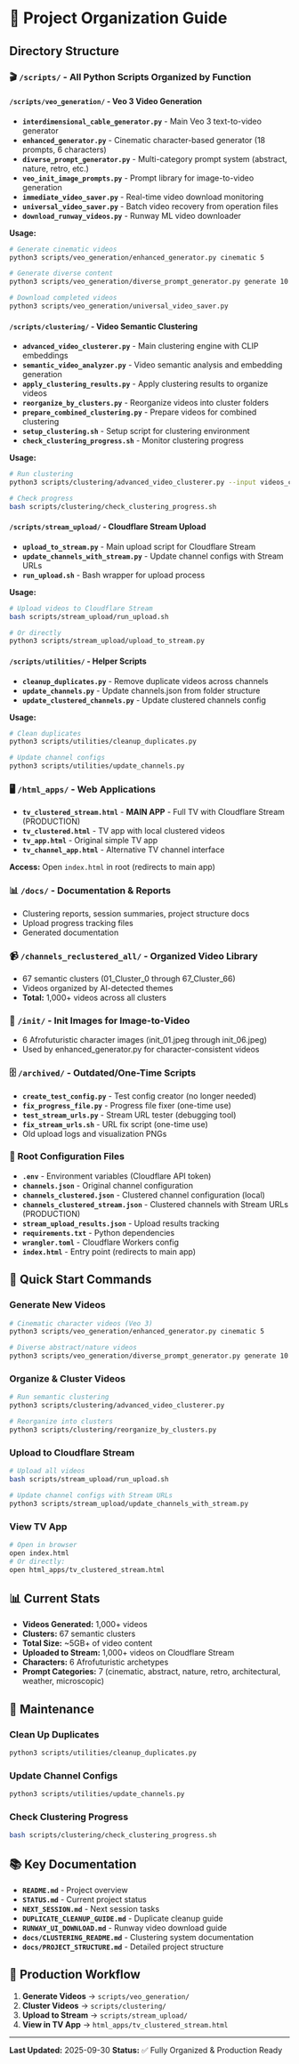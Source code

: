 # 📁 Project Organization Guide

## Directory Structure

### 🎬 `/scripts/` - All Python Scripts Organized by Function

#### `/scripts/veo_generation/` - Veo 3 Video Generation
- **`interdimensional_cable_generator.py`** - Main Veo 3 text-to-video generator
- **`enhanced_generator.py`** - Cinematic character-based generator (18 prompts, 6 characters)
- **`diverse_prompt_generator.py`** - Multi-category prompt system (abstract, nature, retro, etc.)
- **`veo_init_image_prompts.py`** - Prompt library for image-to-video generation
- **`immediate_video_saver.py`** - Real-time video download monitoring
- **`universal_video_saver.py`** - Batch video recovery from operation files
- **`download_runway_videos.py`** - Runway ML video downloader

**Usage:**
```bash
# Generate cinematic videos
python3 scripts/veo_generation/enhanced_generator.py cinematic 5

# Generate diverse content
python3 scripts/veo_generation/diverse_prompt_generator.py generate 10

# Download completed videos
python3 scripts/veo_generation/universal_video_saver.py
```

#### `/scripts/clustering/` - Video Semantic Clustering
- **`advanced_video_clusterer.py`** - Main clustering engine with CLIP embeddings
- **`semantic_video_analyzer.py`** - Video semantic analysis and embedding generation
- **`apply_clustering_results.py`** - Apply clustering results to organize videos
- **`reorganize_by_clusters.py`** - Reorganize videos into cluster folders
- **`prepare_combined_clustering.py`** - Prepare videos for combined clustering
- **`setup_clustering.sh`** - Setup script for clustering environment
- **`check_clustering_progress.sh`** - Monitor clustering progress

**Usage:**
```bash
# Run clustering
python3 scripts/clustering/advanced_video_clusterer.py --input videos_combined_for_clustering/ --output channels_reclustered_all/

# Check progress
bash scripts/clustering/check_clustering_progress.sh
```

#### `/scripts/stream_upload/` - Cloudflare Stream Upload
- **`upload_to_stream.py`** - Main upload script for Cloudflare Stream
- **`update_channels_with_stream.py`** - Update channel configs with Stream URLs
- **`run_upload.sh`** - Bash wrapper for upload process

**Usage:**
```bash
# Upload videos to Cloudflare Stream
bash scripts/stream_upload/run_upload.sh

# Or directly
python3 scripts/stream_upload/upload_to_stream.py
```

#### `/scripts/utilities/` - Helper Scripts
- **`cleanup_duplicates.py`** - Remove duplicate videos across channels
- **`update_channels.py`** - Update channels.json from folder structure
- **`update_clustered_channels.py`** - Update clustered channels config

**Usage:**
```bash
# Clean duplicates
python3 scripts/utilities/cleanup_duplicates.py

# Update channel configs
python3 scripts/utilities/update_channels.py
```

### 🖥️ `/html_apps/` - Web Applications
- **`tv_clustered_stream.html`** - **MAIN APP** - Full TV with Cloudflare Stream (PRODUCTION)
- **`tv_clustered.html`** - TV app with local clustered videos
- **`tv_app.html`** - Original simple TV app
- **`tv_channel_app.html`** - Alternative TV channel interface

**Access:** Open `index.html` in root (redirects to main app)

### 📊 `/docs/` - Documentation & Reports
- Clustering reports, session summaries, project structure docs
- Upload progress tracking files
- Generated documentation

### 📹 `/channels_reclustered_all/` - Organized Video Library
- 67 semantic clusters (01_Cluster_0 through 67_Cluster_66)
- Videos organized by AI-detected themes
- **Total:** 1,000+ videos across all clusters

### 🎨 `/init/` - Init Images for Image-to-Video
- 6 Afrofuturistic character images (init_01.jpeg through init_06.jpeg)
- Used by enhanced_generator.py for character-consistent videos

### 🗄️ `/archived/` - Outdated/One-Time Scripts
- **`create_test_config.py`** - Test config creator (no longer needed)
- **`fix_progress_file.py`** - Progress file fixer (one-time use)
- **`test_stream_urls.py`** - Stream URL tester (debugging tool)
- **`fix_stream_urls.sh`** - URL fix script (one-time use)
- Old upload logs and visualization PNGs

### 📝 Root Configuration Files
- **`.env`** - Environment variables (Cloudflare API token)
- **`channels.json`** - Original channel configuration
- **`channels_clustered.json`** - Clustered channel configuration (local)
- **`channels_clustered_stream.json`** - Clustered channels with Stream URLs (PRODUCTION)
- **`stream_upload_results.json`** - Upload results tracking
- **`requirements.txt`** - Python dependencies
- **`wrangler.toml`** - Cloudflare Workers config
- **`index.html`** - Entry point (redirects to main app)

## 🚀 Quick Start Commands

### Generate New Videos
```bash
# Cinematic character videos (Veo 3)
python3 scripts/veo_generation/enhanced_generator.py cinematic 5

# Diverse abstract/nature videos
python3 scripts/veo_generation/diverse_prompt_generator.py generate 10
```

### Organize & Cluster Videos
```bash
# Run semantic clustering
python3 scripts/clustering/advanced_video_clusterer.py

# Reorganize into clusters
python3 scripts/clustering/reorganize_by_clusters.py
```

### Upload to Cloudflare Stream
```bash
# Upload all videos
bash scripts/stream_upload/run_upload.sh

# Update channel configs with Stream URLs
python3 scripts/stream_upload/update_channels_with_stream.py
```

### View TV App
```bash
# Open in browser
open index.html
# Or directly:
open html_apps/tv_clustered_stream.html
```

## 📊 Current Stats
- **Videos Generated:** 1,000+ videos
- **Clusters:** 67 semantic clusters
- **Total Size:** ~5GB+ of video content
- **Uploaded to Stream:** 1,000+ videos on Cloudflare Stream
- **Characters:** 6 Afrofuturistic archetypes
- **Prompt Categories:** 7 (cinematic, abstract, nature, retro, architectural, weather, microscopic)

## 🔧 Maintenance

### Clean Up Duplicates
```bash
python3 scripts/utilities/cleanup_duplicates.py
```

### Update Channel Configs
```bash
python3 scripts/utilities/update_channels.py
```

### Check Clustering Progress
```bash
bash scripts/clustering/check_clustering_progress.sh
```

## 📚 Key Documentation
- **`README.md`** - Project overview
- **`STATUS.md`** - Current project status
- **`NEXT_SESSION.md`** - Next session tasks
- **`DUPLICATE_CLEANUP_GUIDE.md`** - Duplicate cleanup guide
- **`RUNWAY_UI_DOWNLOAD.md`** - Runway video download guide
- **`docs/CLUSTERING_README.md`** - Clustering system documentation
- **`docs/PROJECT_STRUCTURE.md`** - Detailed project structure

## 🎯 Production Workflow

1. **Generate Videos** → `scripts/veo_generation/`
2. **Cluster Videos** → `scripts/clustering/`
3. **Upload to Stream** → `scripts/stream_upload/`
4. **View in TV App** → `html_apps/tv_clustered_stream.html`

---

**Last Updated:** 2025-09-30
**Status:** ✅ Fully Organized & Production Ready
